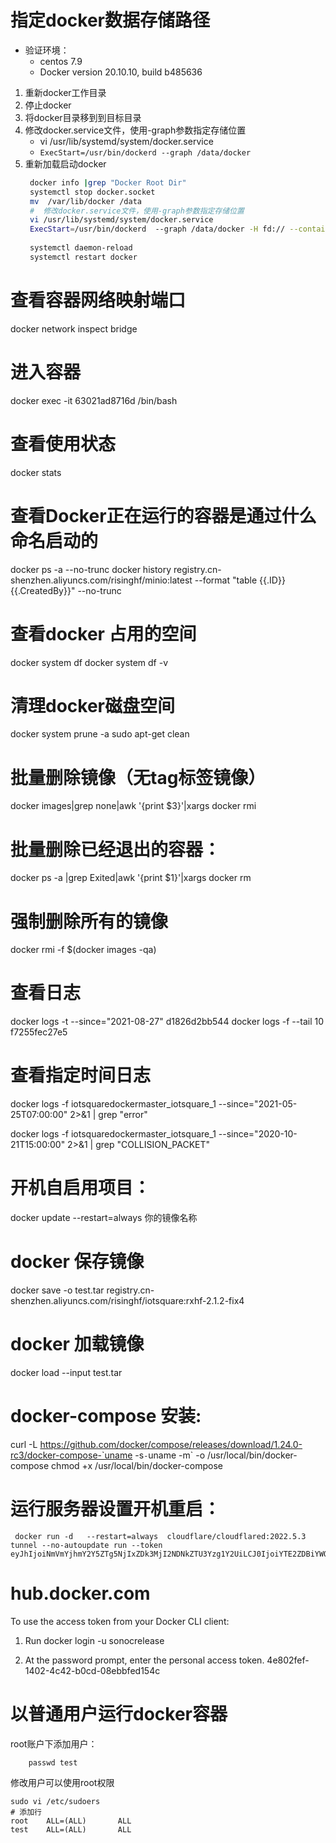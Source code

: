 # 指定docker数据存储路径
* 验证环境：
   - centos 7.9
   - Docker version 20.10.10, build b485636

1. 重新docker工作目录
2. 停止docker   
3. 将docker目录移到到目标目录
4. 修改docker.service文件，使用-graph参数指定存储位置
   - vi /usr/lib/systemd/system/docker.service
   - ```ExecStart=/usr/bin/dockerd --graph /data/docker```
5. 重新加载启动docker   
   ```sh
    docker info |grep "Docker Root Dir"
    systemctl stop docker.socket
    mv  /var/lib/docker /data
    #  修改docker.service文件，使用-graph参数指定存储位置
    vi /usr/lib/systemd/system/docker.service
    ExecStart=/usr/bin/dockerd  --graph /data/docker -H fd:// --containerd=/run/containerd/containerd.sock
  
    systemctl daemon-reload
    systemctl restart docker 
     ```

# 查看容器网络映射端口
docker network inspect bridge
# 进入容器
docker exec -it 63021ad8716d /bin/bash

# 查看使用状态
docker stats

# 查看Docker正在运行的容器是通过什么命名启动的
docker ps -a --no-trunc
docker history registry.cn-shenzhen.aliyuncs.com/risinghf/minio:latest --format "table {{.ID}}{{.CreatedBy}}" --no-trunc

# 查看docker 占用的空间
docker system df
docker system df -v
# 清理docker磁盘空间
docker system prune -a
sudo apt-get clean
# 批量删除镜像（无tag标签镜像）
docker images|grep none|awk '{print $3}'|xargs docker rmi
# 批量删除已经退出的容器：
docker ps -a |grep Exited|awk '{print $1}'|xargs docker rm
# 强制删除所有的镜像
docker rmi -f $(docker images -qa)
# 查看日志
docker logs -t --since="2021-08-27" d1826d2bb544
docker logs -f --tail 10 f7255fec27e5
# 查看指定时间日志

docker logs -f iotsquaredockermaster_iotsquare_1 --since="2021-05-25T07:00:00" 2>&1 | grep "error"

docker logs -f iotsquaredockermaster_iotsquare_1 --since="2020-10-21T15:00:00" 2>&1 | grep "COLLISION_PACKET"

# 开机自启用项目：
docker update --restart=always 你的镜像名称


# docker 保存镜像

docker save -o test.tar registry.cn-shenzhen.aliyuncs.com/risinghf/iotsquare:rxhf-2.1.2-fix4

# docker 加载镜像
docker load --input test.tar



# docker-compose 安装:

curl -L https://github.com/docker/compose/releases/download/1.24.0-rc3/docker-compose-`uname -s`-`uname -m` -o /usr/local/bin/docker-compose
chmod +x /usr/local/bin/docker-compose


# 运行服务器设置开机重启：
```cgo
 docker run -d   --restart=always  cloudflare/cloudflared:2022.5.3 tunnel --no-autoupdate run --token eyJhIjoiNmVmYjhmY2Y5ZTg5NjIxZDk3MjI2NDNkZTU3Yzg1Y2UiLCJ0IjoiYTE2ZDBiYWQtY2E1OS00NmRmLWIyZDMtN2U1ZWQ4NTViZTJiIiwicyI6Ik5qRmtPVFUxT1RJdE5qZzNOaTAwT0RsaUxXSmxOakV0TXpJNU1HRXhObVUyWmpKbSJ9
```


# hub.docker.com
To use the access token from your Docker CLI client:

1. Run docker login -u sonocrelease

2. At the password prompt, enter the personal access token.
   4e802fef-1402-4c42-b0cd-08ebbfed154c


# 以普通用户运行docker容器

root账户下添加用户：
``` useradd test
    passwd test
```

修改用户可以使用root权限
```shell
sudo vi /etc/sudoers
# 添加行
root    ALL=(ALL)       ALL
test    ALL=(ALL)       ALL

```